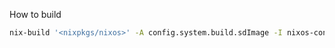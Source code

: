How to build

```sh
nix-build '<nixpkgs/nixos>' -A config.system.build.sdImage -I nixos-config=./sd-image.nix
```